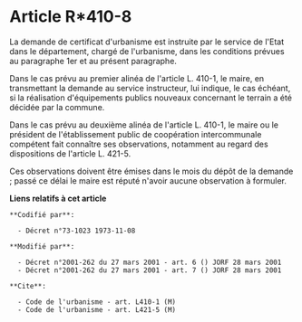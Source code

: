 # Article R*410-8

La demande de certificat d'urbanisme est instruite par le service de l'Etat dans le département, chargé de l'urbanisme, dans
les conditions prévues au paragraphe 1er et au présent paragraphe. 

Dans le cas prévu au premier alinéa de l'article L. 410-1, le maire, en transmettant la demande au service instructeur, lui
indique, le cas échéant, si la réalisation d'équipements publics nouveaux concernant le terrain a été décidée par la commune.

Dans le cas prévu au deuxième alinéa de l'article L. 410-1, le maire ou le président de l'établissement public de coopération
intercommunale compétent fait connaître ses observations, notamment au regard des dispositions de l'article L. 421-5.

Ces observations doivent être émises dans le mois du dépôt de la demande ; passé ce délai le maire est réputé n'avoir aucune
observation à formuler.

**Liens relatifs à cet article**

	**Codifié par**:

	  - Décret n°73-1023 1973-11-08

	**Modifié par**:

	  - Décret n°2001-262 du 27 mars 2001 - art. 6 () JORF 28 mars 2001
	  - Décret n°2001-262 du 27 mars 2001 - art. 7 () JORF 28 mars 2001

	**Cite**:

	  - Code de l'urbanisme - art. L410-1 (M)
	  - Code de l'urbanisme - art. L421-5 (M)
